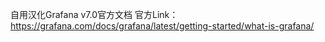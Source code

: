 自用汉化Grafana v7.0官方文档
官方Link：https://grafana.com/docs/grafana/latest/getting-started/what-is-grafana/
